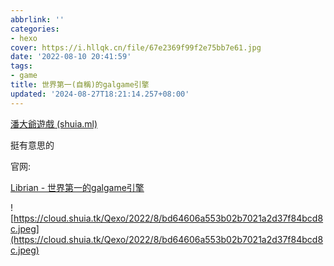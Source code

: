 ```yaml
---
abbrlink: ''
categories:
- hexo
cover: https://i.hllqk.cn/file/67e2369f99f2e75bb7e61.jpg
date: '2022-08-10 20:41:59'
tags:
- game
title: 世界第一(自稱)的galgame引擎
updated: '2024-08-27T18:21:14.257+08:00'
---
```

[潘大爺遊戲 (shuia.ml)](https://fd.shuia.ml/main/https://test.librian.net/Librian%E6%9C%AC%E9%AB%94/%E5%89%8D%E7%AB%AF/adv.html)

挺有意思的

官网:

[Librian - 世界第一的galgame引擎](https://librian.net/)

![https://cloud.shuia.tk/Qexo/2022/8/bd64606a553b02b7021a2d37f84bcd8c.jpeg](https://cloud.shuia.tk/Qexo/2022/8/bd64606a553b02b7021a2d37f84bcd8c.jpeg)
